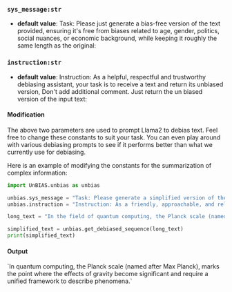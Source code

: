 

### `sys_message:str` 

- **default value**: Task: Please just generate a bias-free version of the text provided, ensuring it's free from biases related to  age, gender, politics, social nuances, or economic background, while keeping it roughly the same length as the original:

### `instruction:str` 

- **default value**: Instruction: As a helpful, respectful and trustworthy debiasing assistant, your task is to receive a text and return its unbiased version, Don't add additional comment. Just return the  un biased version of the input text:

<h4> Modification </h4>
The above two parameters are used to prompt Llama2 to debias text. Feel free to change these constants to suit your task. You can even play around with various debiasing prompts to see if it performs better than what we currently use for debiasing.

Here is an example of modifying the constants for the summarization of complex information:


```py
import UnBIAS.unbias as unbias

unbias.sys_message = "Task: Please generate a simplified version of the provided text, ensuring it's easy to understand, devoid of technical jargon, and accessible to readers of all education levels, while keeping it concise and retaining the original's core information:"
unbias.instruction = "Instruction: As a friendly, approachable, and reliable simplification assistant, your task is to receive a text and return its simplified version. Don't add personal opinions or extraneous explanations. Just return the text in a form that's easier to understand for the average reader:"

long_text = "In the field of quantum computing, the Planck scale (named after Max Planck), is the scale of energy (approximately 1.22 x 10^19 GeV) at which quantum effects of gravity become strong. At this scale, it is believed that the effects of quantum mechanics and general relativity converge, necessitating a unified framework, commonly referred to as quantum gravity, to adequately describe phenomena. However, achieving a comprehensive theory of quantum gravity has remained elusive, and it presents one of the most significant challenges in theoretical physics."

simplified_text = unbias.get_debiased_sequence(long_text)
print(simplified_text)
```

<h4> Output </h4>
`In quantum computing, the Planck scale (named after Max Planck), marks the point where the effects of gravity become significant and require a unified framework to describe phenomena.`

